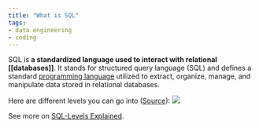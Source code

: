 ```yaml
---
title: "What is SQL"
tags:
- data engineering
- coding
---
```

SQL is **a standardized language used to interact with relational [[databases]]**. It stands for structured query language (SQL) and defines a standard [programming language](term/programming%20languages.md) utilized to extract, organize, manage, and manipulate data stored in relational databases.

Here are different levels you can go into ([Source](https://twitter.com/largedatabank/status/1559651463919452161)):
![](images/Pasted%20image%2020220901182014.png)

See more on [SQL-Levels Explained](https://github.com/airbytehq/SQL-Levels-Explained).